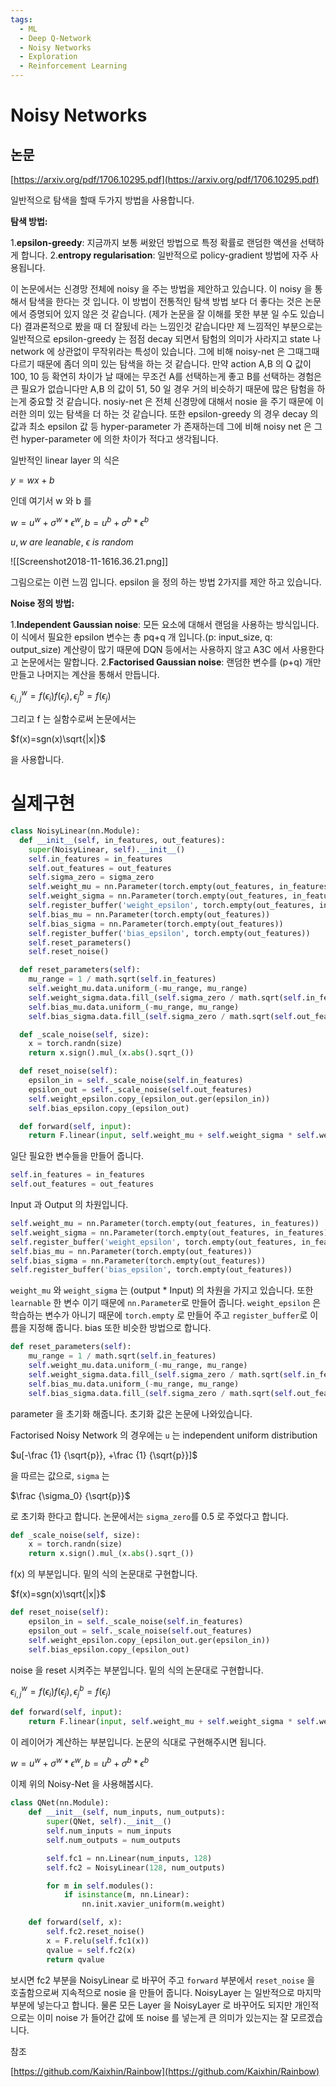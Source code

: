 ```yaml
---
tags:
  - ML
  - Deep Q-Network
  - Noisy Networks
  - Exploration
  - Reinforcement Learning
---
```


# Noisy Networks

## 논문

[https://arxiv.org/pdf/1706.10295.pdf](https://arxiv.org/pdf/1706.10295.pdf)

일반적으로 탐색을 할때 두가지 방법을 사용합니다.

**탐색 방법:**

1.**epsilon-greedy**: 지금까지 보통 써왔던 방법으로 특정 확률로 랜덤한 액션을 선택하게 합니다.
2.**entropy regularisation**: 일반적으로 policy-gradient 방법에 자주 사용됩니다.

이 논문에서는 신경망 전체에 noisy 을 주는 방법을 제안하고 있습니다. 이 noisy 을 통해서 탐색을 한다는 것 입니다. 이 방법이 전통적인 탐색 방법 보다 더 좋다는 것은 논문에서 증명되어 있지 않은 것 같습니다. (제가 논문을 잘 이해를 못한 부분 일 수도 있습니다) 결과론적으로 봤을 때 더 잘됬네 라는 느낌인것 같습니다만 제 느낌적인 부분으로는 일반적으로 epsilon-greedy 는 점점 decay 되면서 탐험의 의미가 사라지고 state 나 network 에 상관없이 무작위라는 특성이 있습니다. 그에 비해 noisy-net 은 그때그때 다르기 때문에 좀더 의미 있는 탐색을 하는 것 같습니다. 만약 action A,B 의 Q 값이 100, 10 등 확연히 차이가 날 때에는 무조건 A를 선택하는게 좋고 B를 선택하는 경험은 큰 필요가 없습니다만 A,B 의 값이 51, 50 일 경우 거의 비슷하기 때문에 많은 탐험을 하는게 중요할 것 같습니다. nosiy-net 은 전체 신경망에 대해서 nosie 을 주기 때문에 이러한 의미 있는 탐색을 더 하는 것 같습니다. 또한 epsilon-greedy 의 경우 decay 의 값과 최소 epsilon 값 등 hyper-parameter 가 존재하는데 그에 비해 noisy net 은 그런 hyper-parameter 에 의한 차이가 적다고 생각됩니다.

일반적인 linear layer 의 식은

$y = wx + b$

인데 여기서 w 와 b 를

$w = u^w+\sigma^w*\epsilon^w, b = u^b+\sigma^b*\epsilon^b$

$u, w \ are \ leanable, \ \epsilon \ is \ random$

![[Screenshot2018-11-1616.36.21.png]]

그림으로는 이런 느낌 입니다. epsilon 을 정의 하는 방법 2가지를 제안 하고 있습니다.

**Noise 정의 방법:**

1.**Independent Gaussian noise**: 모든 요소에 대해서 랜덤을 사용하는 방식입니다. 이 식에서 필요한 epsilon 변수는 총 pq+q 개 입니다.(p: input_size, q: output_size) 계산량이 많기 때문에 DQN 등에서는 사용하지 않고 A3C 에서 사용한다고 논문에서는 말합니다.
2.**Factorised Gaussian noise**: 랜덤한 변수를 (p+q) 개만 만들고 나머지는 계산을 통해서 만듭니다.

$\epsilon^w_{i,j} = f(\epsilon_i)f(\epsilon_j), \epsilon^b_j=f(\epsilon_j)$

그리고 f 는 실함수로써 논문에서는

$f(x)=sgn(x)\sqrt{|x|}$

을 사용합니다.

# 실제구현

```Python
class NoisyLinear(nn.Module):
  def __init__(self, in_features, out_features):
    super(NoisyLinear, self).__init__()
    self.in_features = in_features
    self.out_features = out_features
    self.sigma_zero = sigma_zero
    self.weight_mu = nn.Parameter(torch.empty(out_features, in_features))
    self.weight_sigma = nn.Parameter(torch.empty(out_features, in_features))
    self.register_buffer('weight_epsilon', torch.empty(out_features, in_features))
    self.bias_mu = nn.Parameter(torch.empty(out_features))
    self.bias_sigma = nn.Parameter(torch.empty(out_features))
    self.register_buffer('bias_epsilon', torch.empty(out_features))
    self.reset_parameters()
    self.reset_noise()

  def reset_parameters(self):
    mu_range = 1 / math.sqrt(self.in_features)
    self.weight_mu.data.uniform_(-mu_range, mu_range)
    self.weight_sigma.data.fill_(self.sigma_zero / math.sqrt(self.in_features))
    self.bias_mu.data.uniform_(-mu_range, mu_range)
    self.bias_sigma.data.fill_(self.sigma_zero / math.sqrt(self.out_features))

  def _scale_noise(self, size):
    x = torch.randn(size)
    return x.sign().mul_(x.abs().sqrt_())

  def reset_noise(self):
    epsilon_in = self._scale_noise(self.in_features)
    epsilon_out = self._scale_noise(self.out_features)
    self.weight_epsilon.copy_(epsilon_out.ger(epsilon_in))
    self.bias_epsilon.copy_(epsilon_out)

  def forward(self, input):
    return F.linear(input, self.weight_mu + self.weight_sigma * self.weight_epsilon, self.bias_mu + self.bias_sigma * self.bias_epsilon)
```

일단 필요한 변수들을 만들어 줍니다.

```Python
self.in_features = in_features
self.out_features = out_features
```

Input 과 Output 의 차원입니다.

```Python
self.weight_mu = nn.Parameter(torch.empty(out_features, in_features))
self.weight_sigma = nn.Parameter(torch.empty(out_features, in_features))
self.register_buffer('weight_epsilon', torch.empty(out_features, in_features))
self.bias_mu = nn.Parameter(torch.empty(out_features))
self.bias_sigma = nn.Parameter(torch.empty(out_features))
self.register_buffer('bias_epsilon', torch.empty(out_features))
```

`weight_mu` 와 `weight_sigma` 는 (output * Input) 의 차원을 가지고 있습니다. 또한 `learnable` 한 변수 이기 때문에 `nn.Parameter`로 만들어 줍니다. `weight_epsilon` 은 학습하는 변수가 아니기 때문에 `torch.empty` 로 만들어 주고 `register_buffer`로 이름을 지정해 줍니다. bias 또한 비슷한 방법으로 합니다.

```Python
def reset_parameters(self):
    mu_range = 1 / math.sqrt(self.in_features)
    self.weight_mu.data.uniform_(-mu_range, mu_range)
    self.weight_sigma.data.fill_(self.sigma_zero / math.sqrt(self.in_features))
    self.bias_mu.data.uniform_(-mu_range, mu_range)
    self.bias_sigma.data.fill_(self.sigma_zero / math.sqrt(self.out_features))
```

parameter 을 초기화 해줍니다. 초기화 값은 논문에 나와있습니다.

Factorised Noisy Network 의 경우에는 `u` 는 independent uniform distribution

$u[-\frac {1} {\sqrt{p}}, +\frac {1} {\sqrt{p}}]$

을 따르는 값으로, `sigma` 는

$\frac {\sigma_0} {\sqrt{p}}$

로 초기화 한다고 합니다. 논문에서는 `sigma_zero`를 0.5 로 주었다고 합니다.

```Python
def _scale_noise(self, size):
    x = torch.randn(size)
    return x.sign().mul_(x.abs().sqrt_())
```

f(x) 의 부분입니다. 밑의 식의 논문대로 구현합니다.

$f(x)=sgn(x)\sqrt{|x|}$

```Python
def reset_noise(self):
    epsilon_in = self._scale_noise(self.in_features)
    epsilon_out = self._scale_noise(self.out_features)
    self.weight_epsilon.copy_(epsilon_out.ger(epsilon_in))
    self.bias_epsilon.copy_(epsilon_out)
```

noise 을 reset 시켜주는 부분입니다. 밑의 식의 논문대로 구현합니다.

$\epsilon^w_{i,j} = f(\epsilon_i)f(\epsilon_j), \epsilon^b_j=f(\epsilon_j)$

```Python
def forward(self, input):
    return F.linear(input, self.weight_mu + self.weight_sigma * self.weight_epsilon, self.bias_mu + self.bias_sigma * self.bias_epsilon)
```

이 레이어가 계산하는 부분입니다. 논문의 식대로 구현해주시면 됩니다.

$w = u^w+\sigma^w*\epsilon^w, b = u^b+\sigma^b*\epsilon^b$

이제 위의 Noisy-Net 을 사용해봅시다.

```Python
class QNet(nn.Module):
    def __init__(self, num_inputs, num_outputs):
        super(QNet, self).__init__()
        self.num_inputs = num_inputs
        self.num_outputs = num_outputs

        self.fc1 = nn.Linear(num_inputs, 128)
        self.fc2 = NoisyLinear(128, num_outputs)

        for m in self.modules():
            if isinstance(m, nn.Linear):
                nn.init.xavier_uniform(m.weight)

    def forward(self, x):
        self.fc2.reset_noise()
        x = F.relu(self.fc1(x))
        qvalue = self.fc2(x)
        return qvalue
```

보시면 fc2 부분을 NoisyLinear 로 바꾸어 주고 `forward` 부분에서 `reset_noise` 을 호출함으로써 지속적으로 nosie 을 만들어 줍니다. NoisyLayer 는 일반적으로 마지막 부분에 넣는다고 합니다. 물론 모든 Layer 을 NoisyLayer 로 바꾸어도 되지만 개인적으로는 이미 noise 가 들어간 값에 또 noise 를 넣는게 큰 의미가 있는지는 잘 모르겠습니다.

참조

[https://github.com/Kaixhin/Rainbow](https://github.com/Kaixhin/Rainbow)
